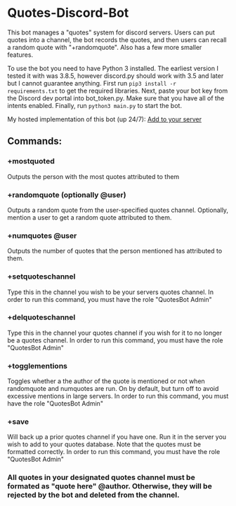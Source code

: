 # Quotes-Discord-Bot

This bot manages a "quotes" system for discord servers. Users can put quotes into a channel, the bot records the quotes, and then users can recall a random quote with "+randomquote". Also has a few more smaller features.

To use the bot you need to have Python 3 installed. The earliest version I tested it with was 3.8.5, however discord.py should work with 3.5 and later but I cannot guarantee anything. First run `pip3 install -r requirements.txt` to get the required libraries. Next, paste your bot key from the Discord dev portal into bot_token.py. Make sure that you have all of the intents enabled. Finally, run `python3 main.py` to start the bot.

My hosted implementation of this bot (up 24/7): [Add to your server](https://top.gg/bot/799028695368073255)

## Commands:

### +mostquoted 
Outputs the person with the most quotes attributed to them
### +randomquote (optionally @user)
Outputs a random quote from the user-specified quotes channel. Optionally, mention a user to get a random quote attributed to them.
### +numquotes @user
Outputs the number of quotes that the person mentioned has attributed to them.
### +setquoteschannel
Type this in the channel you wish to be your servers quotes channel. In order to run this command, you must have the role "QuotesBot Admin"
### +delquoteschannel 
Type this in the channel your quotes channel if you wish for it to no longer be a quotes channel. In order to run this command, you must have the role "QuotesBot Admin"
### +togglementions
Toggles whether a the author of the quote is mentioned or not when randomquote and numquotes are run. On by default, but turn off to avoid excessive mentions in large servers. In order to run this command, you must have the role "QuotesBot Admin"
### +save
Will back up a prior quotes channel if you have one. Run it in the server you wish to add to your quotes database. Note that the quotes must be formatted correctly. In order to run this command, you must have the role "QuotesBot Admin"
### All quotes in your designated quotes channel must be formated as "quote here" @author. Otherwise, they will be rejected by the bot and deleted from the channel.
